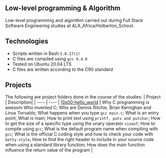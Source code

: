 Low-level programming & Algorithm
 ---------------------------
Low-level programming and algorithm carried out during Full Stack Software Engineering studies at ALX_Africa/Holberton_School.



Technologies
  ----------------------------
- Scripts written in Bash `5.0.17(1)`
- C files are compiled using `gcc 9.4.0`
- Tested on Ubuntu 20.04 LTS
- C files are written according to the C90 standard

Projects
  --------------------
  The following are project folders done in the course of the studies:
| Project | Description|
| ---- | ---- |
|[0x00-hello_world](https://github.com/Technerdguy1/alx-low_level_programming/tree/master/0x00-hello_world) | Why C programming is awesom Who invented C; Who are Dennis Ritchie, Brian Kernighan and Linus Torvalds; What happens when you type `gcc main.c`; What is an entry point; What is main; How to print text using `printf, puts and putchar`; How to get the size of a specific type using the unary operator `sizeof`; How to compile using `gcc`; What is the default program name when compiling with `gcc`; What is the official C coding style and how to check your code with `betty-style`; How to find the right header to include in your source code when using a standard library function; How does the main function influence the return value of the program |  
